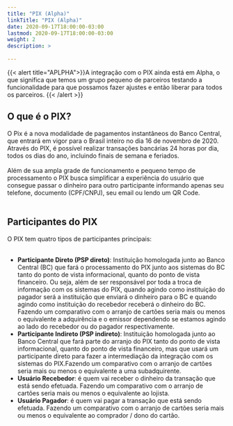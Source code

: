 ```yaml
---
title: "PIX (Alpha)"
linkTitle: "PIX (Alpha)"
date: 2020-09-17T18:00:00-03:00
lastmod: 2020-09-17T18:00:00-03:00
weight: 2
description: >
      
---
```

{{< alert title="APLPHA">}}A integração com o PIX ainda está em Alpha, o que significa que temos um grupo pequeno de parceiros testando a funcionalidade para que possamos fazer ajustes e então liberar para todos os parceiros.
{{< /alert >}}


## O que é o PIX?

O Pix é a nova modalidade de pagamentos instantâneos do Banco Central, que entrará em vigor para o Brasil inteiro no dia 16 de novembro de 2020. Através do PIX, é possível realizar transações bancárias 24 horas por dia, todos os dias do ano, incluindo finais de semana e feriados.
<br><br>
Além de sua ampla grade de funcionamento e pequeno tempo de processamento o PIX busca simplificar a experiência do usuário que consegue passar o dinheiro para outro participante informando apenas seu telefone, documento (CPF/CNPJ), seu email ou lendo um QR Code.
<br> <br>

## Participantes do PIX

O PIX tem quatro tipos de participantes principais:<br><br>
- **Participante Direto (PSP direto)**: Instituição homologada junto ao Banco Central (BC) que fará o processamento do PIX junto aos sistemas do BC tanto do ponto de vista informacional, quanto do ponto de vista financeiro. Ou seja, além de ser responsável por toda a troca de informação com os sistemas do PIX, quando agindo como instituição do pagador será a instituição que enviará o dinheiro para o BC e quando agindo como instituição do recebedor receberá o dinheiro do BC. Fazendo um comparativo com o arranjo de cartões seria mais ou menos o equivalente a adquirência e o emissor dependendo se estamos agindo ao lado do recebedor ou do pagador respectivamente. <br>
- **Participante Indireto (PSP indireto)**: Instituição homologada junto ao Banco Central que fará parte do arranjo do PIX tanto do ponto de vista informacional, quanto do ponto de vista financeiro, mas que usará um participante direto para fazer a intermediação da integração com os sistemas do PIX.Fazendo um comparativo com o arranjo de cartões seria mais ou menos o equivalente a uma subadquirente. <br>
- **Usuário Recebedor**: é quem vai receber o dinheiro da transação que está sendo efetuada. Fazendo um comparativo com o arranjo de cartões seria mais ou menos o equivalente ao lojista. <br>
- **Usuário Pagador**: é quem vai pagar a transação que está sendo efetuada. Fazendo um comparativo com o arranjo de cartões seria mais ou menos o equivalente ao comprador / dono do cartão.<br>
